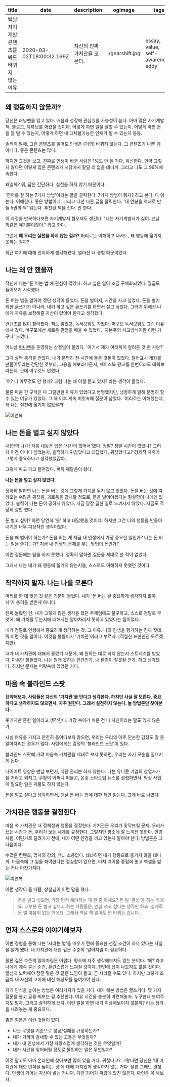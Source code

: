 | title                                        | date                     | description                  | ogimage         | tags                               |
| -------------------------------------------- | ------------------------ | ---------------------------- | --------------- | ---------------------------------- |
| 백날 자기계발 콘텐츠를 봐도 바뀌지 않는 이유 | 2020-03-02T18:00:32.169Z | 자신의 진짜 가치관을 모른다. | ./gearshift.jpg | essay, value, self-awareness, eddy |


## 왜 행동하지 않을까?

당신은 러닝맨을 읽고 있다. 배움과 성장에 관심있을 가능성이 높다. 아마 많은 자기계발 책, 블로그, 유튜브를 봐왔을 것이다. 어떻게 하면 일을 잘할 수 있는지, 어떻게 하면 돈을 잘 벌 수 있는지, 어떻게 하면 내 대체불가능한 인재가 될 수 있는지 등등.

솔직히 말해, 그런 콘텐츠를 읽어도 인생은 (거의) 바뀌지 않는다. 그 콘텐츠가 나쁜 게 아니다. 좋은 콘텐츠는 많다. 

하지만 그것을 보고, 진짜로 인생이 바뀐 사람은 1%도 안 될 거다. 확신한다. 만약 그렇지 않다면 이렇게 많은 콘텐츠가 시장에서 팔릴 리 없을 테니까. 그리고 나도 그 99%에 속한다.

왜일까? 뭐, 답은 간단하다. 실천을 하지 않기 때문이다.

'영어를 잘 하는 7가지 방법'이라는 글을 클릭한다. 7가지 방법이 뭐지? 하고 본다. 다 읽는다. 이해한다. 좋은 방법이네. 그리고 나선 다른 글을 클릭한다. '내 연봉을 억대로 만들 5권의 책' 읽는다. 추천된 책을 산다. 안 한다.

이 과정을 반복하다보면 자기계발서 혐오자도 생긴다. "나는 자기계발서가 싫어. 맨날 똑같은 얘기뿐이잖아." 라고 한다.

그런데 **왜 우리는 실천을 하지 않는 걸까?** 머리로는 이해하고 나서도, 왜 행동에 옮기지 못하는 걸까?

최근 여기에 대해 진지하게 생각해봤다. 얼마전 내 경험 때문이었다.



## 나는 왜 안 했을까

작년에 나는 '돈 버는 법'에 관심이 많았다. 하고 싶은 일이 조금 구체화되었다. 월급도 들어오기 시작했다. 

돈 버는 법을 알아야 겠단 생각이 들었다. 돈을 벌어서, 시간을 사고 싶었다. 돈을 벌기 위한 글쓰기가 아니라, 내가 하고 싶은 글쓰기를 하면서 살고 싶었다. 그러기 위해선 나에게 자유를 보장해줄 자산이 있어야 한다고 생각했다.

컨텐츠를 많이 찾아봤다. 책도 읽었고, 독서모임도 가봤다. 머구모 독서모임도 그런 이유에서 갔다. 머구모에선 새로운 관점을 배울 수 있었다. '자본주의 사고방식이란 이런 거구나' 느꼈다.

어느날 [머니맨](http://moneyman.kr/)을 운영하는 상철님이 물었다. '여기서 제가 여태까지 알려준 것 한 사람?'

그때 살짝 충격을 받았다. 내가 분명히 전 시간에 들은 것들이 있었다. 달러표시 계좌를 만들어두라는 간단한 것부터, 고용을 해보라다든지, 페이스북 광고를 한번이라도 태워보라든지. 근데 아무것도 안했다. 

'어? 나 아무것도 안 했네? 그럼 나는 왜 이걸 듣고 있지?'라는 생각이 들었다.

물론 마음 한 구석은 다 그럴만한 이유가 있었다고 변명했지만, 냉정하게 말해 분명히 할 수 있는 여유가 있었다. 그 때 이후 계속 머릿속에 질문이 남았다. '머리로는 이해했는데, 왜 나는 실천에 옮기지 않았을까'

![이연복](/recipe.jpg)  


## 나는 돈을 벌고 싶지 않았다

내(안의 나)가 처음 내놓은 답은 '시간이 없어서'였다. 정말? 정말 시간이 없었나? 그러자 이건 아니다 싶었는지, 솔직하게 귀찮았다고 대답했다. 귀찮았다고? 경제적 자유가 그렇게 중요하다고 생각했었잖아.

그렇게 파고 파고 들어갔다. 퍼뜩 깨달음이 왔다. 

**나는 돈을 벌고 싶지 않았다.**

정확히 말하면 나는 돈을 버는 것에 그렇게 가치를 두지 않고 있었다. 돈을 버는 것에 따라오는 수많은 귀찮음, 괴로움을 감내할 정도로, 돈을 벌어야겠다는 절실함이 나에겐 없었다. 솔직히 나는 돈이 궁하지 않았다. 지금 당장 급한 일로 느껴지지 않았다. 지금도 적당히 살만 했다.

돈 벌고 싶어? 하면 당연히 '응' 하고 대답했을 것이다. 하지만 그건 나의 행동을 만들어내기엔 너무 피상적인 생각이었다.

돈을 왜 벌어야 하는가? 돈을 버는 게 지금 내 인생에서 가장 중요한 일인가? 나는 돈 버는 일을 즐기는가? 지금 내 인생의 문제를 푸는 방법이 돈인가?

이런 질문에는 답을 하지 못했다. 정확히 말하면 질문을 제대로 한 적이 없었다.

그래서 나는 내가 왜 행동에 옮기지 않는지를, 스스로도 이해하지 못했던 것이다.

## 착각하지 말자. 나는 나를 모른다

머리를 한 대 맞은 것 같은 기분이 들었다. 내가 '돈 버는 걸 중요하게 생각하지 않아서'가 충격을 받은게 아니다.

진짜 놀랐던 건. 내가 그렇게 많은 생각을 했던 주제임에도 불구하고, 스스로 정말로 무엇에, 왜 가치를 두는지에 대해서는 알아차리지 못하고 있었다는 점이었다. 

내가 정말로 인생에서 중요하게 생각하는 것. 그 이유. 나의 인생을 평가하는 진짜 잣대. 뭐 이런 것들 말이다. 이것을 통틀어서 '가치관'이라고 부르자. (적절한 표현인진 모르겠지만) 

내가 내 가치관에 대해서 몰랐기 때문에, 왜 원하는 대로 되지 않는지 스트레스를 받았다. 마음만 힘들었다. 나는 원래 못하는 인간인가. 내 환경이 잘못된 건가. 하고 생각했다. 하지만 문제는 머릿속에 있었던 거다.    

## 마음 속 블라인드 스팟

**요약해보자. 사람들은 자신의 '가치관'을 안다고 생각한다. 하지만 사실 잘 모른다. 중요하다고 생각하지도 않으면서, 자꾸 원한다. 그래서 실천하지 않는다. 늘 방법론만 찾아본다.**

웃기지만 흔한 일이라고 생각한다. 가장 속이기 쉬운 건 나 자신이라는 말도 있지 않은가.

사실 여유를 가지고 찬찬히 들여다보지 않으면, 우리는 우리의 아주 단순한 감정도 잘 못 알아차리는 경우가 많다. 사람에게는 감정의 '블라인드 스팟'이 있다.

블라인드 스팟에 가려 마음속 가치관을 제대로 보지 못하면, 우리는 자기 모순을 일으키게 된다. 

다이어트 영상은 맨날 보면서, 식단 관리는 하지 않는다. 나는 유니콘 기업의 창업자가 될 거라고 외치고, 쿠팡이 어쩌니 떠들고, 온갖 스타트업 뉴스를 섭렵하면서, 막상 사업에 필요한 일은 개뿔도 하지 않는다.

돈을 벌고 싶다고 생각하면서, 맨날 돈 버는 법에 대한 책만 읽는다. 그게 바로 나였다.

## 가치관은 행동을 결정한다

마음 속 가치관은 내 정체성과 행동을 결정한다. 가치관은 우리가 맞닥뜨릴 문제, 우리가 쓰는 시간과 돈, 우리가 보는 세계를 규정한다. 그렇지만 평소에 잘 느끼진 못한다. 안경처럼. 어딘가로 달려가기 전에, 내가 어떤 안경을 끼고 있는지 알아야 한다. 방법론은 그 다음이다.

수많은 컨텐츠, 명사의 강의, 책... 소용없다. 왜냐하면 내가 행동으로 옮기지 않을 테니까. 마음속에 그 일을 해야한다는 절실함이 없으면, 마치 기어를 중립에 놓고 액셀을 밟는 거나 마찬가지다. 

![이연복](/gearshift.jpg)  

이런 생각이 들 때쯤, 상철님이 이런 말을 했다. 

>돈을 벌고 싶으면, 가장 먼저 해야하는 게 뭔 줄 아세요? 돈 벌 '결심'을 하는 거에요. 대부분 돈 벌고 싶다고 하는 사람들은, 맨날 쓰고 싶다는 생각만 하죠. 실제로 돈 벌 마음이 없는 거에요. 그래서 백날 책 읽어도 안 바뀌는 겁니다.

## 먼저 스스로와 이야기해보자

이번 경험을 통해 나는 '자라는 법'을 배우기 전에 중요한 선결 조건이 하나 있다는 사실을 알게 됐다. 내 가치관에 대한 깊은 수준의 '알아차림'이 필요하다.

물론 깊은 수준의 알아차림은 어렵다. 평소에 자주 생각해보지도 않는 분야다. '왜?'라고 나에게 계속 묻는 순간, 혼란스럽게 느껴질 것이다. 한번에 답이 나오지도 않을 것이다. 열심히 노력해야 잠깐 닿은 것 같은 느낌이 들고, 곧 사라질 수도 있다. 하지만 그렇게 조금씩 내 자신의 코어에 대한 해상도를 높여가야 한다.

자기 인식을 높이는 방법은 여러가지가 있을 거다. 내가 해본 방법은 글쓰기다. 몇 가지 질문을 놓고 글을 써보는 걸 추천한다. 여유 시간을 충분히 마련해놓자. 누구한테 보여주지도 말자. 그리고 솔직하게 쓰자. 이런 말을 하면 내가 이상해보이지 않을까? 라는 생각을 내려놓는 게 중요하다.

좋은 질문은 이런 것들이 있다. 

- 나는 무엇을 기준으로 성공/실패를 규정하는가?
- 내가 기꺼이 감내할 수 있는 고통은 무엇일까?
- 내가 내 인생에서 가장 자랑스럽게 생각하는 것은 무엇일까?
- 내가 시간을 잊어버릴 정도로 몰입하는 일은 무엇일까?

이것 말고도 아마 온라인에 찾아보면 많이 있을 거다. 귀찮다고? 그렇다면 당신은 '내 가치관에 대한 인식을 높이는 것'에 대해 가치있게 생각하지 않는 거다. 물론 그래도 괜찮다. 인생의 기어는 자신이 넣는 거니까. 다만 기어가 파킹에 있진 않은지, 확인은 꼭 해보자.





